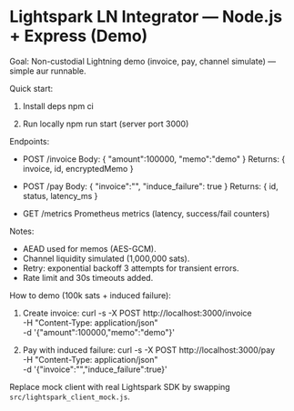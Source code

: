# Lightspark LN Integrator — Node.js + Express (Demo)

Goal:
Non-custodial Lightning demo (invoice, pay, channel simulate) — simple aur runnable.

Quick start:
1. Install deps
   npm ci

2. Run locally
   npm run start
   (server port 3000)

Endpoints:
- POST /invoice
  Body: { "amount":100000, "memo":"demo" }
  Returns: { invoice, id, encryptedMemo }

- POST /pay
  Body: { "invoice":"<bolt11>", "induce_failure": true }
  Returns: { id, status, latency_ms }

- GET /metrics
  Prometheus metrics (latency, success/fail counters)

Notes:
- AEAD used for memos (AES-GCM).
- Channel liquidity simulated (1,000,000 sats).
- Retry: exponential backoff 3 attempts for transient errors.
- Rate limit and 30s timeouts added.

How to demo (100k sats + induced failure):
1) Create invoice:
   curl -s -X POST http://localhost:3000/invoice \
     -H "Content-Type: application/json" \
     -d '{"amount":100000,"memo":"demo"}'

2) Pay with induced failure:
   curl -s -X POST http://localhost:3000/pay \
     -H "Content-Type: application/json" \
     -d '{"invoice":"<invoice>","induce_failure":true}'

Replace mock client with real Lightspark SDK by swapping `src/lightspark_client_mock.js`.

